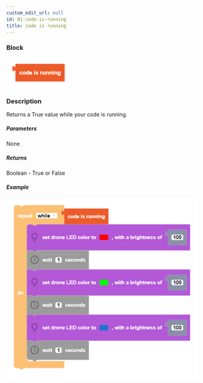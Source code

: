 ```yaml
---
custom_edit_url: null
id: 01-code-is-running
title: code is running
---
```


### Block

![code is running image](code_is_running.PNG)<br />

### Description

Returns a True value while your code is running.

##### Parameters

None

##### Returns

Boolean - True or False

##### Example

![code is running example](code_is_running_example.PNG)
